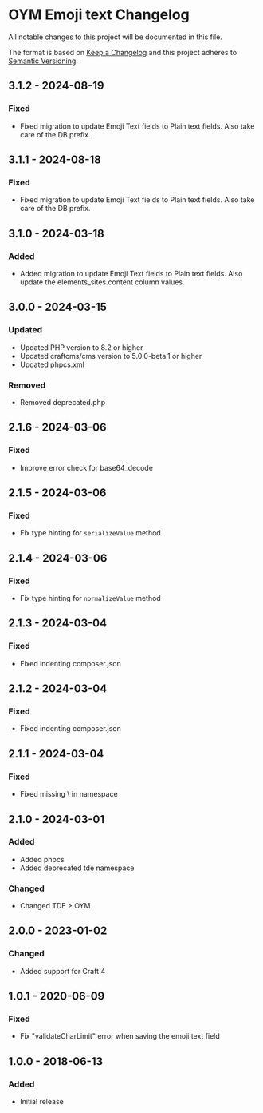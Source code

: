 # OYM Emoji text Changelog

All notable changes to this project will be documented in this file.

The format is based on [Keep a Changelog](http://keepachangelog.com/) and this project adheres to [Semantic Versioning](http://semver.org/).

## 3.1.2 - 2024-08-19
### Fixed
- Fixed migration to update Emoji Text fields to Plain text fields. Also take care of the DB prefix.

## 3.1.1 - 2024-08-18
### Fixed
- Fixed migration to update Emoji Text fields to Plain text fields. Also take care of the DB prefix.

## 3.1.0 - 2024-03-18
### Added
- Added migration to update Emoji Text fields to Plain text fields. Also update the elements_sites.content column values.

## 3.0.0 - 2024-03-15
### Updated
- Updated PHP version to 8.2 or higher
- Updated craftcms/cms version to 5.0.0-beta.1 or higher
- Updated phpcs.xml

### Removed
- Removed deprecated.php

## 2.1.6 - 2024-03-06
### Fixed
- Improve error check for base64_decode

## 2.1.5 - 2024-03-06
### Fixed
- Fix type hinting for `serializeValue` method

## 2.1.4 - 2024-03-06
### Fixed
- Fix type hinting for `normalizeValue` method

## 2.1.3 - 2024-03-04
### Fixed
- Fixed indenting composer.json

## 2.1.2 - 2024-03-04
### Fixed
- Fixed indenting composer.json

## 2.1.1 - 2024-03-04
### Fixed
- Fixed missing \ in namespace

## 2.1.0 - 2024-03-01
### Added
- Added phpcs
- Added deprecated tde namespace

### Changed
- Changed TDE > OYM

## 2.0.0 - 2023-01-02
### Changed
- Added support for Craft 4

## 1.0.1 - 2020-06-09
### Fixed
- Fix "validateCharLimit" error when saving the emoji text field

## 1.0.0 - 2018-06-13
### Added
- Initial release
